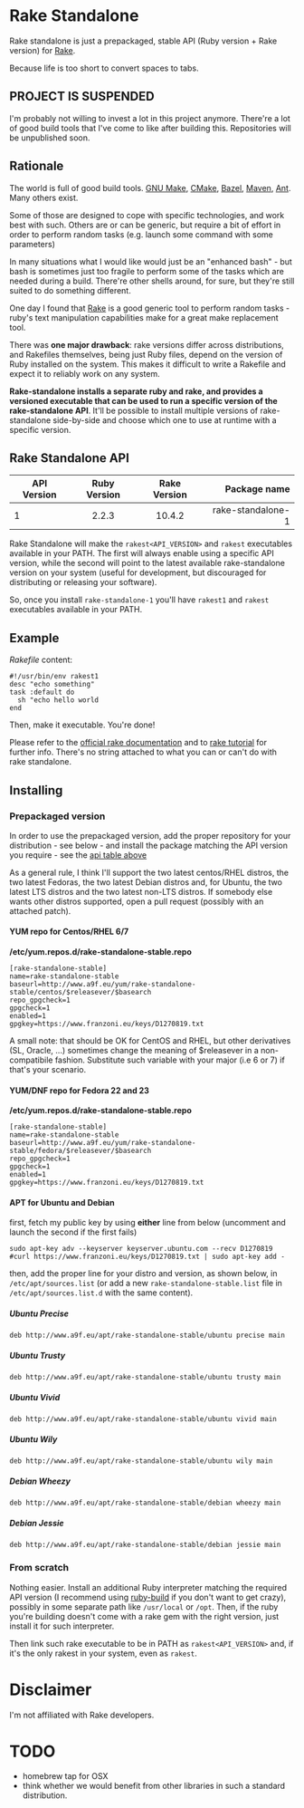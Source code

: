 # Rake Standalone

Rake standalone is just a prepackaged, stable API (Ruby version + Rake version) for [Rake](https://github.com/ruby/rake).

Because life is too short to convert spaces to tabs.

## PROJECT IS SUSPENDED

I'm probably not willing to invest a lot in this project anymore. There're a lot of good build tools that I've come to like after building this. Repositories will be unpublished soon.


## Rationale

The world is full of good build tools. [GNU Make](https://www.gnu.org/software/make/), [CMake](https://cmake.org/),
[Bazel](http://bazel.io/), [Maven](https://maven.apache.org/), [Ant](http://ant.apache.org/). Many others exist.

Some of those are designed to cope with specific technologies, and work best with such. Others are or can be generic,
but require a bit of effort in order to perform random tasks (e.g. launch some command with some parameters)

In many situations what I would like would just be an "enhanced bash" - but bash is sometimes just too fragile
to perform some of the tasks which are needed during a build.
There're other shells around, for sure, but they're still suited to do something different.

One day I found that [Rake](https://github.com/ruby/rake) is a good generic tool to perform random tasks -
ruby's text manipulation capabilities make for a great make replacement tool.

There was **one major drawback**: rake versions differ across distributions, and Rakefiles themselves,
being just Ruby files, depend on the version of Ruby installed on the system. This makes it difficult
to write a Rakefile and expect it to reliably work on any system.

**Rake-standalone installs a separate ruby and rake, and provides a versioned executable that can be used
to run a specific version of the rake-standalone API**. It'll be possible to install multiple versions of rake-standalone
side-by-side and choose which one to use at runtime with a specific version.

## Rake Standalone API

| API Version        | Ruby Version           | Rake Version | Package name |
| --- |:---:|:---:|---:|
| 1     | 2.2.3 | 10.4.2 | rake-standalone-1 |

Rake Standalone will make the ```rakest<API_VERSION>``` and
```rakest``` executables available in your PATH. The first will always
enable using a specific API version, while the second will point to the
latest available rake-standalone version on your system (useful for development, but discouraged for distributing or releasing your software).

So, once you install ```rake-standalone-1``` you'll have ```rakest1``` and ```rakest``` executables available in your PATH.


## Example

*Rakefile* content:
```
#!/usr/bin/env rakest1
desc "echo something"
task :default do
  sh "echo hello world
end
```

Then, make it executable. You're done!

Please refer to the [official rake documentation](http://docs.seattlerb.org/rake/) and to
[rake tutorial](http://jasonseifer.com/2010/04/06/rake-tutorial)
for further info. There's no string attached to what you can or can't
do with rake standalone.

## Installing

### Prepackaged version

In order to use the prepackaged version, add the proper repository
for your distribution - see below - and install the package matching
the API version you require - see the [api table above](#rake-standalone-api)

As a general rule, I think I'll support the two latest
centos/RHEL distros, the two latest Fedoras, the two latest
Debian distros and, for Ubuntu, the two latest LTS distros
and the two latest non-LTS distros. If somebody else wants other distros supported, open a pull request (possibly with
  an attached patch).

#### YUM repo for Centos/RHEL 6/7

**/etc/yum.repos.d/rake-standalone-stable.repo**

```
[rake-standalone-stable]
name=rake-standalone-stable
baseurl=http://www.a9f.eu/yum/rake-standalone-stable/centos/$releasever/$basearch
repo_gpgcheck=1
gpgcheck=1
enabled=1
gpgkey=https://www.franzoni.eu/keys/D1270819.txt
```

A small note: that should be OK for CentOS and RHEL, but other
derivatives (SL, Oracle, ...) sometimes change the meaning of
$releasever in a non-compatibile fashion. Substitute such variable
with your major (i.e 6 or 7) if that's your scenario.

#### YUM/DNF repo for Fedora 22 and 23

**/etc/yum.repos.d/rake-standalone-stable.repo**

```
[rake-standalone-stable]
name=rake-standalone-stable
baseurl=http://www.a9f.eu/yum/rake-standalone-stable/fedora/$releasever/$basearch
repo_gpgcheck=1
gpgcheck=1
enabled=1
gpgkey=https://www.franzoni.eu/keys/D1270819.txt
```

#### APT for Ubuntu and Debian

first, fetch my public key by using **either** line from below (uncomment and launch the second if the first fails)

```
sudo apt-key adv --keyserver keyserver.ubuntu.com --recv D1270819
#curl https://www.franzoni.eu/keys/D1270819.txt | sudo apt-key add -
```


then, add the proper line for your distro and version, as shown below, in ```/etc/apt/sources.list``` (or add a new ```rake-standalone-stable.list``` file in ```/etc/apt/sources.list.d``` with the same content).

##### Ubuntu Precise

```
deb http://www.a9f.eu/apt/rake-standalone-stable/ubuntu precise main
```

##### Ubuntu Trusty

```
deb http://www.a9f.eu/apt/rake-standalone-stable/ubuntu trusty main
```

##### Ubuntu Vivid

```
deb http://www.a9f.eu/apt/rake-standalone-stable/ubuntu vivid main
```

##### Ubuntu Wily

```
deb http://www.a9f.eu/apt/rake-standalone-stable/ubuntu wily main
```

##### Debian Wheezy

```
deb http://www.a9f.eu/apt/rake-standalone-stable/debian wheezy main
```

##### Debian Jessie

```
deb http://www.a9f.eu/apt/rake-standalone-stable/debian jessie main
```

### From scratch

Nothing easier. Install an additional Ruby interpreter matching the required API version (I recommend using [ruby-build](https://github.com/sstephenson/ruby-build) if
you don't want to get crazy), possibly in some separate path
like ```/usr/local``` or ```/opt```. Then, if the ruby
you're building doesn't come with a rake gem with the right
version, just install it for such interpreter.

Then link such rake executable to be in PATH as ```rakest<API_VERSION>``` and, if it's the only rakest in your system, even as ```rakest```.

# Disclaimer

I'm not affiliated with Rake developers.

# TODO

* homebrew tap for OSX
* think whether we would benefit from other libraries in such a standard distribution.
